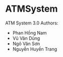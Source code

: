 # ATMSystem
ATM System 3.0
Authors: 
- Phan Hồng Nam
- Vũ Văn Dũng
- Ngô Văn Sơn
- Nguyễn Huyền Trang
